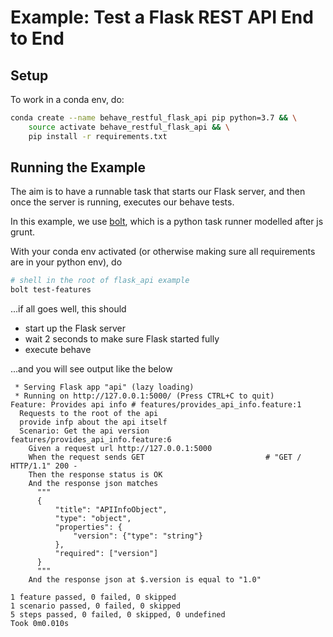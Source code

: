 # Example: Test a Flask REST API End to End

## Setup

To work in a conda env, do:

```bash
conda create --name behave_restful_flask_api pip python=3.7 && \
    source activate behave_restful_flask_api && \
    pip install -r requirements.txt
```

## Running the Example

The aim is to have a runnable task that starts our Flask server, and then once the server is running, executes our behave tests.

In this example, we use [bolt](https://github.com/abantos/bolt/), which is a python task runner modelled after js grunt.

With your conda env activated (or otherwise making sure all requirements are in your python env), do

```bash
# shell in the root of flask_api example
bolt test-features
```

...if all goes well, this should
- start up the Flask server
- wait 2 seconds to make sure Flask started fully
- execute behave

...and you will see output like the below

```
 * Serving Flask app "api" (lazy loading)
 * Running on http://127.0.0.1:5000/ (Press CTRL+C to quit)
Feature: Provides api info # features/provides_api_info.feature:1
  Requests to the root of the api
  provide infp about the api itself
  Scenario: Get the api version                           features/provides_api_info.feature:6
    Given a request url http://127.0.0.1:5000
    When the request sends GET                           # "GET / HTTP/1.1" 200 -
    Then the response status is OK                      
    And the response json matches                        
      """
      {
          "title": "APIInfoObject",
          "type": "object",
          "properties": {
              "version": {"type": "string"}
          },
          "required": ["version"]
      }
      """
    And the response json at $.version is equal to "1.0"

1 feature passed, 0 failed, 0 skipped
1 scenario passed, 0 failed, 0 skipped
5 steps passed, 0 failed, 0 skipped, 0 undefined
Took 0m0.010s
```